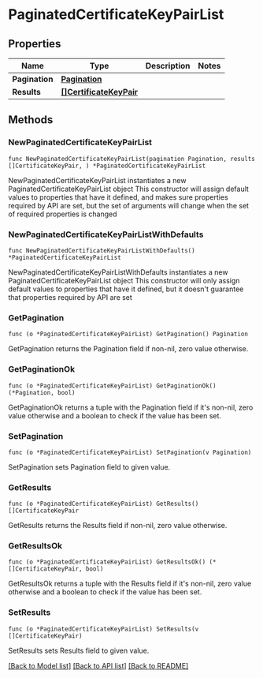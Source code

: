 # PaginatedCertificateKeyPairList

## Properties

Name | Type | Description | Notes
------------ | ------------- | ------------- | -------------
**Pagination** | [**Pagination**](Pagination.md) |  | 
**Results** | [**[]CertificateKeyPair**](CertificateKeyPair.md) |  | 

## Methods

### NewPaginatedCertificateKeyPairList

`func NewPaginatedCertificateKeyPairList(pagination Pagination, results []CertificateKeyPair, ) *PaginatedCertificateKeyPairList`

NewPaginatedCertificateKeyPairList instantiates a new PaginatedCertificateKeyPairList object
This constructor will assign default values to properties that have it defined,
and makes sure properties required by API are set, but the set of arguments
will change when the set of required properties is changed

### NewPaginatedCertificateKeyPairListWithDefaults

`func NewPaginatedCertificateKeyPairListWithDefaults() *PaginatedCertificateKeyPairList`

NewPaginatedCertificateKeyPairListWithDefaults instantiates a new PaginatedCertificateKeyPairList object
This constructor will only assign default values to properties that have it defined,
but it doesn't guarantee that properties required by API are set

### GetPagination

`func (o *PaginatedCertificateKeyPairList) GetPagination() Pagination`

GetPagination returns the Pagination field if non-nil, zero value otherwise.

### GetPaginationOk

`func (o *PaginatedCertificateKeyPairList) GetPaginationOk() (*Pagination, bool)`

GetPaginationOk returns a tuple with the Pagination field if it's non-nil, zero value otherwise
and a boolean to check if the value has been set.

### SetPagination

`func (o *PaginatedCertificateKeyPairList) SetPagination(v Pagination)`

SetPagination sets Pagination field to given value.


### GetResults

`func (o *PaginatedCertificateKeyPairList) GetResults() []CertificateKeyPair`

GetResults returns the Results field if non-nil, zero value otherwise.

### GetResultsOk

`func (o *PaginatedCertificateKeyPairList) GetResultsOk() (*[]CertificateKeyPair, bool)`

GetResultsOk returns a tuple with the Results field if it's non-nil, zero value otherwise
and a boolean to check if the value has been set.

### SetResults

`func (o *PaginatedCertificateKeyPairList) SetResults(v []CertificateKeyPair)`

SetResults sets Results field to given value.



[[Back to Model list]](../README.md#documentation-for-models) [[Back to API list]](../README.md#documentation-for-api-endpoints) [[Back to README]](../README.md)


